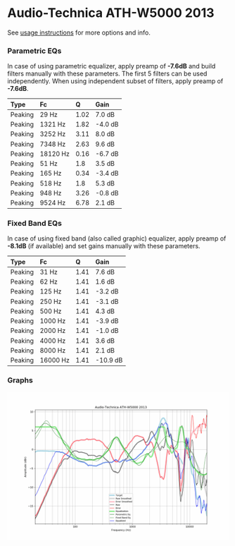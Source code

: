 # Audio-Technica ATH-W5000 2013
See [usage instructions](https://github.com/jaakkopasanen/AutoEq#usage) for more options and info.

### Parametric EQs
In case of using parametric equalizer, apply preamp of **-7.6dB** and build filters manually
with these parameters. The first 5 filters can be used independently.
When using independent subset of filters, apply preamp of **-7.6dB**.

| Type    | Fc       |    Q | Gain    |
|:--------|:---------|:-----|:--------|
| Peaking | 29 Hz    | 1.02 | 7.0 dB  |
| Peaking | 1321 Hz  | 1.82 | -4.0 dB |
| Peaking | 3252 Hz  | 3.11 | 8.0 dB  |
| Peaking | 7348 Hz  | 2.63 | 9.6 dB  |
| Peaking | 18120 Hz | 0.16 | -6.7 dB |
| Peaking | 51 Hz    | 1.8  | 3.5 dB  |
| Peaking | 165 Hz   | 0.34 | -3.4 dB |
| Peaking | 518 Hz   | 1.8  | 5.3 dB  |
| Peaking | 948 Hz   | 3.26 | -0.8 dB |
| Peaking | 9524 Hz  | 6.78 | 2.1 dB  |

### Fixed Band EQs
In case of using fixed band (also called graphic) equalizer, apply preamp of **-8.1dB**
(if available) and set gains manually with these parameters.

| Type    | Fc       |    Q | Gain     |
|:--------|:---------|:-----|:---------|
| Peaking | 31 Hz    | 1.41 | 7.6 dB   |
| Peaking | 62 Hz    | 1.41 | 1.6 dB   |
| Peaking | 125 Hz   | 1.41 | -3.2 dB  |
| Peaking | 250 Hz   | 1.41 | -3.1 dB  |
| Peaking | 500 Hz   | 1.41 | 4.3 dB   |
| Peaking | 1000 Hz  | 1.41 | -3.9 dB  |
| Peaking | 2000 Hz  | 1.41 | -1.0 dB  |
| Peaking | 4000 Hz  | 1.41 | 3.6 dB   |
| Peaking | 8000 Hz  | 1.41 | 2.1 dB   |
| Peaking | 16000 Hz | 1.41 | -10.9 dB |

### Graphs
![](./Audio-Technica%20ATH-W5000%202013.png)